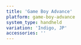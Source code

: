 ```yaml
---
title: 'Game Boy Advance'
platform: game-boy-advance
system_type: handheld
variation: 'Indigo, JP'
accessories: ''
---
```

